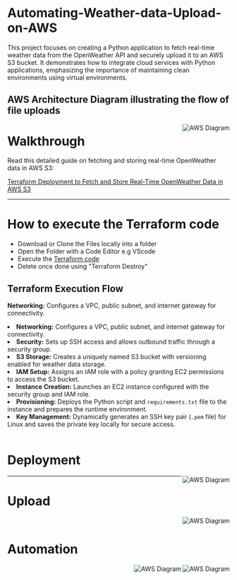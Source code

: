 # Automating-Weather-data-Upload-on-AWS
This project focuses on creating a Python application to fetch real-time weather data from the OpenWeather API and securely upload it to an AWS S3 bucket. It demonstrates how to integrate cloud services with Python applications, emphasizing the importance of maintaining clean environments using virtual environments.


## AWS Architecture Diagram illustrating the flow of file uploads
<img align="right" alt="AWS Diagram" src="https://miro.medium.com/v2/resize:fit:4800/format:webp/1*lmT8teKpjB77F4-IFD7BHA.png">

# Walkthrough 
<p>Read this detailed guide on fetching and storing real-time OpenWeather data in AWS S3:</p>
    <a href="https://medium.com/@goodycyb/terraform-deployment-to-fetch-and-store-real-time-open-weather-data-in-aws-s3-️-️-️-43f6236e16e2">
        Terraform Deployment to Fetch and Store Real-Time OpenWeather Data in AWS S3
    </a>
<hr/>

# How to execute the Terraform code
- Download or Clone the Files locally into a folder
- Open the Folder with a Code Editor e.g VScode
- Execute the <a href="https://medium.com/@goodycyb/terraform-deployment-to-fetch-and-store-real-time-open-weather-data-in-aws-s3-️-️-️-43f6236e16e2"> Terraform code </a>
- Delete once done using "Terraform Destroy"


## Terraform Execution Flow
  <strong>Networking:</strong> Configures a VPC, public subnet, and internet gateway for connectivity.
  <li><strong>Networking:</strong> Configures a VPC, public subnet, and internet gateway for connectivity.</li>
  <li><strong>Security:</strong> Sets up SSH access and allows outbound traffic through a security group.</li>
  <li><strong>S3 Storage:</strong> Creates a uniquely named S3 bucket with versioning enabled for weather data storage.</li>
  <li><strong>IAM Setup:</strong> Assigns an IAM role with a policy granting EC2 permissions to access the S3 bucket.</li>
  <li><strong>Instance Creation:</strong> Launches an EC2 instance configured with the security group and IAM role.</li>
  <li><strong>Provisioning:</strong> Deploys the Python script and <code>requirements.txt</code> file to the instance and prepares the runtime environment.</li>
  <li><strong>Key Management:</strong> Dynamically generates an SSH key pair (<code>.pem</code> file) for Linux and saves the private key locally for secure access.</li>

<br/>

# Deployment
<img align="right" alt="AWS Diagram" src="https://miro.medium.com/v2/resize:fit:1100/format:webp/1*Q3b7fSj6nbQhrixjW0nHQw.png">


<hr/>

# Upload
<img align="right" alt="AWS Diagram" src="https://miro.medium.com/v2/resize:fit:4800/format:webp/1*ESvWIH_2b6Sj75FPdoChZQ.png">
<br/> 


# Automation
<img align="right" alt="AWS Diagram" src="https://miro.medium.com/v2/resize:fit:1100/format:webp/1*dgURoY2bCb873ICPEcxnUg.png">
<img align="right" alt="AWS Diagram" src="https://miro.medium.com/v2/resize:fit:1100/format:webp/1*qHp_zeUpVypl05cF16zPpA.png">


